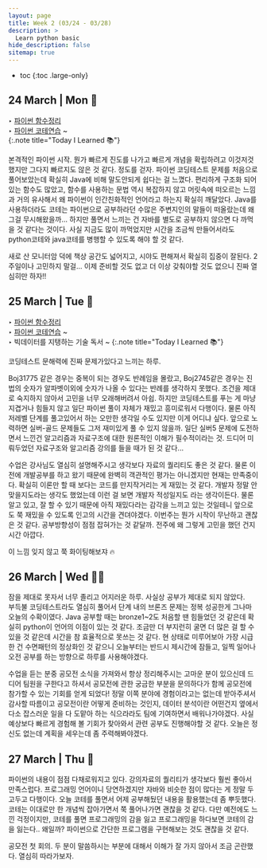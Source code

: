 ```yaml
---
layout: page
title: Week 2 (03/24 - 03/28)
description: >
  Learn python basic
hide_description: false
sitemap: true
---
```


* toc
{:toc .large-only}
## 24 March | Mon 🙂

‣ [파이썬 함수정리](/development/python/2025-03-24-python-01함수/) <br>‣ [파이썬 코테연습](https://github.com/devyzz/Baekjoon_Python/tree/main/Bronze) ~<br>
{:.note title="Today I Learned 📚"}

본격적인 파이썬 시작. 뭔가 빠르게 진도를 나가고 빠르게 개념을 확립하려고 이것저것 했지만 그다지 빠르지도 않은 것 같다. 정도를 걷자. 파이썬 코딩테스트 문제를 처음으로 풀어보았는데 확실히 Java에 비해 말도안되게 쉽다는 걸 느꼈다. 편리하게 구조화 되어있는 함수도 많았고, 함수를 사용하는 문법 역시 복잡하지 않고 머릿속에 떠오르는 느낌과 거의 유사해서 왜 파이썬이 인간친화적인 언어라고 하는지 확실히 깨달았다. Java를 사용하더라도 코테는 파이썬으로 공부하라던 수많은 주변지인의 말들이 떠올랐는데 왜 그걸 무시해왔을까... 하지만 풀면서 느끼는 건 자바를 별도로 공부하지 않으면 다 까먹을 것 같다는 것이다. 사실 지금도 많이 까먹었지만 시간을 조금씩 만들어서라도 python코테와 java코테를 병행할 수 있도록 해야 할 것 같다. 

새로 산 모니터암 덕에 책상 공간도 넓어지고, 시야도 편해져서 확실히 집중이 잘된다. 2주일이나 고민하지 말걸... 이제 준비할 것도 없고 더 이상 갖춰야할 것도 없으니 진짜 열심히만 하자!!

## 25 March | Tue 🙂

‣ [파이썬 함수정리](/development/python/2025-03-24-python-01함수/) <br>‣ [파이썬 코테연습](https://github.com/devyzz/Baekjoon_Python/tree/main/Bronze) ~<br>‣ 빅데이터를 지탱하는 기술 독서 ~
{:.note title="Today I Learned 📚"}

코딩테스트 문해력에 진짜 문제가있다고 느끼는 하루. 

Boj31775 같은 경우는 중복이 되는 경우도 반례임을 몰랐고, Boj2745같은 경우는 진법의 숫자가 알파벳이외에 숫자가 나올 수 있다는 반례를 생각하지 못했다. 조건을 제대로 숙지하지 않아서 고민을 너무 오래해버려서 아쉽. 하지만 코딩테스트를 푸는 게 마냥 지겹거나 힘들지 않고 일단 파이썬 풀이 자체가 재밌고 흥미로워서 다행이다. 물론 아직 저레벨 단계를 풀고있어서 하는 오만한 생각일 수도 있지만 이게 어디냐 싶다. 앞으로 노력하면 실버-골드 문제들도 그저 재미있게 풀 수 있지 않을까. 일단 실버5 문제에 도전하면서 느낀건 알고리즘과 자료구조에 대한 원론적인 이해가 필수적이라는 것. 드디어 미뤄두었던 자료구조와 알고리즘 강의를 들을 때가 된 것 같다... 

수업은 강사님도 열심히 설명해주시고 생각보다 자료의 퀄리티도 좋은 것 같다. 물론 이전에 개발공부를 하고 왔기 때문에 완벽히 객관적인 평가는 아니겠지만 현재는 만족중이다. 확실히 이론만 할 때 보다는 코드를 만지작거리는 게 재밌는 것 같다. 개발자 정말 안맞을지도라는 생각도 했었는데 이런 걸 보면 개발자 적성일지도 라는 생각이든다. 물론 알고 있고, 잘 할 수 있기 때문에 아직 재밌다라는 감각을 느끼고 있는 것일테니 앞으로도 쭉 재밌을 수 있도록 인고의 시간을 견뎌야겠다. 이번주는 뭔가 시작이 무난하고 괜찮은 것 같다. 공부방향성이 점점 잡혀가는 것 같달까. 전주에 왜 그렇게 고민을 했던 건지 시간 아깝다.

이 느낌 잊지 않고 쭉 화이팅해보쟈 🔥

## 26 March | Wed 😵‍💫

잠을 제대로 못자서 너무 졸리고 어지러운 하루. 사실상 공부가 제대로 되지 않았다.<br>부득불 코딩테스트라도 열심히 풀어서 단계 내의 브론즈 문제는 정복 성공한게 그나마 오늘의 수확이였다. Java 공부할 때는 bronze1~2도 처음할 땐 힘들었던 것 같은데 확실히 python이 언어의 이점이 있는 것 같다. 조금만 더 부지런히 굴면 더 많은 걸 할 수 있을 것 같은데 시간을 참 효율적으로 못쓰는 것 같다. 현 상태로 미루어보아 가장 시급한 건 수면패턴의 정상화인 것 같으니 오늘부터는 반드시 제시간에 잠들고, 일찍 일어나 오전 공부를 하는 방향으로 하루를 사용해야겠다.

수업을 듣는 분중 공모전 소식을 가져와서 항상 정리해주시는 고마운 분이 있으신데 드디어 팀원을 구한다고 하셔서 공모전에 관한 궁금한 부분을 문의하다가 함께 공모전에 참가할 수 있는 기회를 얻게 되었다! 정말 이쪽 분야에 경험이라고는 없는데 받아주셔서 감사할 따름이고 공모전이란 어떻게 준비하는 것인지, 데이터 분석이란 어떤건지 옆에서 다소 잡스러운 일을 다 도맡아 하는 식으라라도 팀에 기여하면서 배워나가야겠다. 사실 예상보다 빠르게 경험해 볼 기회가 찾아와서 관련 공부도 진행해야할 것 같다. 오늘은 정신도 없는데 계획을 세우는데 좀 주력해봐야겠다. 

## 27 March | Thu 🙂

파이썬의 내용이 점점 다채로워지고 있다. 강의자료의 퀄리티가 생각보다 훨씬 좋아서 만족스럽다. 프로그래밍 언어이니 당연하겠지만 자바와 비슷한 점이 많다는 게 정말 두고두고 다행이다. 오늘 코테를 풀면서 어제 공부해뒀던 내용을 활용했는데 좀 뿌듯했다. 코테는 이대로만 한 개념씩 잡아가면서 쭉 풀어나가면 괜찮을 것 같다. 다만 예전에도 느낀 걱정이지만, 코테를 풀면 프로그래밍의 감을 잃고 프로그래밍을 하다보면 코테의 감을 잃는다.. 왜일까? 파이썬으로 간단한 프로그램을 구현해보는 것도 괜찮을 것 같다.

공모전 첫 회의. 두 분이 말씀하시는 부분에 대해서 이해가 잘 가지 않아서 조금 곤란했다. 열심히 따라가보자.
